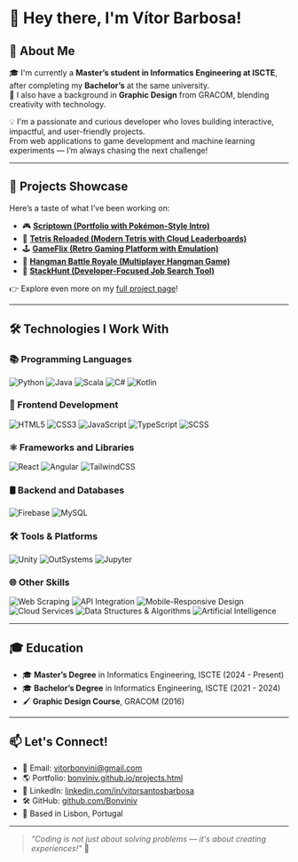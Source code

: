 # 👋 Hey there, I'm Vítor Barbosa!

## 🎯 About Me
🎓 I'm currently a **Master’s student in Informatics Engineering at ISCTE**, after completing my **Bachelor’s** at the same university.  
🎨 I also have a background in **Graphic Design** from GRACOM, blending creativity with technology.

💡 I'm a passionate and curious developer who loves building interactive, impactful, and user-friendly projects.  
From web applications to game development and machine learning experiments — I’m always chasing the next challenge!

---

## 🚀 Projects Showcase
Here’s a taste of what I’ve been working on:

- 🎮 **[Scriptown (Portfolio with Pokémon-Style Intro)](https://bonviniv.github.io/projects.html)**
- 🧱 **[Tetris Reloaded (Modern Tetris with Cloud Leaderboards)](https://bonviniv.github.io/tetris.html)**
- 🕹️ **[GameFlix (Retro Gaming Platform with Emulation)](https://bonviniv.github.io/gameflix.html)**
- 🧩 **[Hangman Battle Royale (Multiplayer Hangman Game)](https://bonviniv.github.io/hanging.html)**
- 💼 **[StackHunt (Developer-Focused Job Search Tool)](https://bonviniv.github.io/stackhunt.html)**

👉 Explore even more on my [full project page](https://bonviniv.github.io/projects.html)!

---

## 🛠️ Technologies I Work With

### 📚 Programming Languages
![Python](https://img.shields.io/badge/-Python-3776AB?style=flat-square&logo=python&logoColor=white)
![Java](https://img.shields.io/badge/-Java-007396?style=flat-square&logo=java&logoColor=white)
![Scala](https://img.shields.io/badge/-Scala-DC322F?style=flat-square&logo=scala&logoColor=white)
![C#](https://img.shields.io/badge/-C%23-239120?style=flat-square&logo=c-sharp&logoColor=white)
![Kotlin](https://img.shields.io/badge/-Kotlin-7F52FF?style=flat-square&logo=kotlin&logoColor=white)

### 🎨 Frontend Development
![HTML5](https://img.shields.io/badge/-HTML5-E34F26?style=flat-square&logo=html5&logoColor=white)
![CSS3](https://img.shields.io/badge/-CSS3-1572B6?style=flat-square&logo=css3)
![JavaScript](https://img.shields.io/badge/-JavaScript-F7DF1E?style=flat-square&logo=javascript&logoColor=black)
![TypeScript](https://img.shields.io/badge/-TypeScript-3178C6?style=flat-square&logo=typescript)
![SCSS](https://img.shields.io/badge/-SCSS-CC6699?style=flat-square&logo=sass&logoColor=white)

### ⚛️ Frameworks and Libraries
![React](https://img.shields.io/badge/-React-61DAFB?style=flat-square&logo=react&logoColor=black)
![Angular](https://img.shields.io/badge/-Angular-DD0031?style=flat-square&logo=angular&logoColor=white)
![TailwindCSS](https://img.shields.io/badge/-TailwindCSS-38B2AC?style=flat-square&logo=tailwind-css&logoColor=white)

### 🛢️ Backend and Databases
![Firebase](https://img.shields.io/badge/-Firebase-FFCA28?style=flat-square&logo=firebase&logoColor=black)
![MySQL](https://img.shields.io/badge/-MySQL-4479A1?style=flat-square&logo=mysql&logoColor=white)

### 🛠️ Tools & Platforms
![Unity](https://img.shields.io/badge/-Unity-000000?style=flat-square&logo=unity&logoColor=white)
![OutSystems](https://img.shields.io/badge/-OutSystems-FF0C2B?style=flat-square&logo=outsystems&logoColor=white)
![Jupyter](https://img.shields.io/badge/-Jupyter-F37626?style=flat-square&logo=jupyter&logoColor=white)

### 🌐 Other Skills
![Web Scraping](https://img.shields.io/badge/-Web%20Scraping-4B8BBE?style=flat-square&logo=python&logoColor=white)
![API Integration](https://img.shields.io/badge/-API%20Integration-006400?style=flat-square&logo=apachespark&logoColor=white)
![Mobile-Responsive Design](https://img.shields.io/badge/-Mobile%20Responsive-FFA500?style=flat-square&logo=responsive&logoColor=white)
![Cloud Services](https://img.shields.io/badge/-Cloud%20Services-4285F4?style=flat-square&logo=googlecloud&logoColor=white)
![Data Structures & Algorithms](https://img.shields.io/badge/-Data%20Structures%20&%20Algorithms-008080?style=flat-square&logo=leetcode&logoColor=white)
![Artificial Intelligence](https://img.shields.io/badge/-Artificial%20Intelligence-9932CC?style=flat-square&logo=tensorflow&logoColor=white)

---

## 🎓 Education
- 🎓 **Master’s Degree** in Informatics Engineering, ISCTE (2024 - Present)
- 🎓 **Bachelor’s Degree** in Informatics Engineering, ISCTE (2021 - 2024)
- 🖌️ **Graphic Design Course**, GRACOM (2016)

---

## 📫 Let's Connect!
- 📧 Email: [vitorbonvini@gmail.com](mailto:vitorbonvini@gmail.com)
- 🌎 Portfolio: [bonviniv.github.io/projects.html](https://bonviniv.github.io/projects.html)
- 💼 LinkedIn: [linkedin.com/in/vitorsantosbarbosa](https://linkedin.com/in/vitorsantosbarbosa)
- 🛠️ GitHub: [github.com/Bonviniv](https://github.com/Bonviniv)
- 📍 Based in Lisbon, Portugal

---

> _"Coding is not just about solving problems — it's about creating experiences!"_ 🚀
